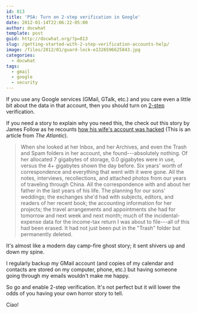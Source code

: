 ```yaml
---
id: 813
title: 'PSA: Turn on 2-step verification in Google'
date: 2012-01-14T22:06:22-05:00
author: docwhat
template: post
guid: http://docwhat.org/?p=813
slug: /getting-started-with-2-step-verification-accounts-help/
image: /files/2012/01/guard-lock-e1326596625843.jpg
categories:
  - docwhat
tags:
  - gmail
  - google
  - security
---
```


If you use any Google services (GMail, GTalk, etc.) and you care even a little
bit about the data in that account, then you should turn on
[2-step](http://bit.ly/w81zSc) verification.

If you need a story to explain why you need this, the check out this story by
James Follow as he recounts
[how his wife's account was hacked](http://bit.ly/zC1LdH) (This is an article
from _The Atlantic_).

> When she looked at her Inbox, and her Archives, and even the Trash and Spam
> folders in her account, she found---absolutely nothing. Of her allocated 7
> gigabytes of storage, 0.0 gigabytes were in use, versus the 4+ gigabytes shown
> the day before. Six years' worth of correspondence and everything that went
> with it were gone. All the notes, interviews, recollections, and attached
> photos from our years of traveling through China. All the correspondence with
> and about her father in the last years of his life. The planning for our sons'
> weddings; the exchanges she'd had with subjects, editors, and readers of her
> recent book; the accounting information for her projects; the travel
> arrangements and appointments she had for tomorrow and next week and next
> month; much of the incidental-expense data for the income-tax return I was
> about to file---all of this had been erased. It had not just been put in the
> "Trash" folder but permanently deleted.

It's almost like a modern day camp-fire ghost story; it sent shivers up and down
my spine.

I regularly backup my GMail account (and copies of my calendar and contacts are
stored on my computer, phone, etc.) but having someone going through my emails
wouldn't make me happy.

So go and enable 2-step verification. It's not perfect but it will lower the
odds of you having your own horror story to tell.

Ciao!
